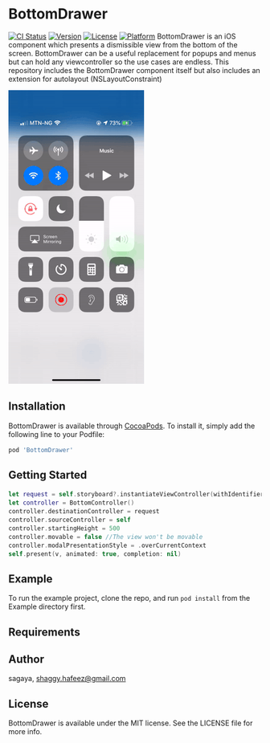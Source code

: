 # BottomDrawer

[![CI Status](https://img.shields.io/travis/sagaya/BottomDrawer.svg?style=flat)](https://travis-ci.org/sagaya/BottomDrawer)
[![Version](https://img.shields.io/cocoapods/v/BottomDrawer.svg?style=flat)](https://cocoapods.org/pods/BottomDrawer)
[![License](https://img.shields.io/cocoapods/l/BottomDrawer.svg?style=flat)](https://cocoapods.org/pods/BottomDrawer)
[![Platform](https://img.shields.io/cocoapods/p/BottomDrawer.svg?style=flat)](https://cocoapods.org/pods/BottomDrawer)
BottomDrawer is an iOS component which presents a dismissible view from the bottom of the screen. BottomDrawer can be a useful replacement for popups and menus but can hold any viewcontroller so the use cases are endless. This repository includes the BottomDrawer component itself but also includes an extension for autolayout (NSLayoutConstraint)

![](screenshot.gif)

## Installation

BottomDrawer is available through [CocoaPods](https://cocoapods.org). To install
it, simply add the following line to your Podfile:

```ruby
pod 'BottomDrawer'
```

## Getting Started

```swift
let request = self.storyboard?.instantiateViewController(withIdentifier: "test") as? TestViewController
let controller = BottomController()
controller.destinationController = request
controller.sourceController = self 
controller.startingHeight = 500
controller.movable = false //The view won't be movable 
controller.modalPresentationStyle = .overCurrentContext
self.present(v, animated: true, completion: nil)
```
## Example

To run the example project, clone the repo, and run `pod install` from the Example directory first.

## Requirements


## Author

sagaya, shaggy.hafeez@gmail.com

## License

BottomDrawer is available under the MIT license. See the LICENSE file for more info.
